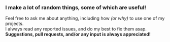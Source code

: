 ### I make a lot of random things, some of which are useful!  

Feel free to ask me about anything, including how _(or why)_ to use one of my projects.  
I always read any reported issues, and do my best to fix them asap.  
__Suggestions, pull requests, and/or any input is always appreciated!__  
